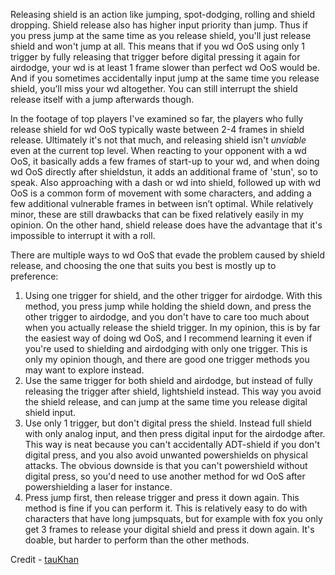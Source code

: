 Releasing shield is an action like jumping, spot-dodging, rolling and shield dropping. Shield release also has higher input priority than jump. Thus if you press jump at the same time as you release shield, you'll just release shield and won't jump at all. This means that if you wd OoS using only 1 trigger by fully releasing that trigger before digital pressing it again for airdodge, your wd is at least 1 frame slower than perfect wd OoS would be. And if you sometimes accidentally input jump at the same time you release shield, you’ll miss your wd altogether. You can still interrupt the shield release itself with a jump afterwards though.

In the footage of top players I've examined so far, the players who fully release shield for wd OoS typically waste between 2-4 frames in shield release. Ultimately it's not that much, and releasing shield isn't *unviable* even at the current top level. When reacting to your opponent with a wd OoS, it basically adds a few frames of start-up to your wd, and when doing wd OoS directly after shieldstun, it adds an additional frame of 'stun', so to speak. Also approaching with a dash or wd into shield, followed up with wd OoS is a common form of movement with some characters, and adding a few additional vulnerable frames in between isn’t optimal. While relatively minor, these are still drawbacks that can be fixed relatively easily in my opinion. On the other hand, shield release does have the advantage that it's impossible to interrupt it with a roll.

There are multiple ways to wd OoS that evade the problem caused by shield release, and choosing the one that suits you best is mostly up to preference:

1. Using one trigger for shield, and the other trigger for airdodge. With this method, you press jump while holding the shield down, and press the other trigger to airdodge, and you don't have to care too much about when you actually release the shield trigger. In my opinion, this is by far the easiest way of doing wd OoS, and I recommend learning it even if you're used to shielding and airdodging with only one trigger. This is only my opinion though, and there are good one trigger methods you may want to explore instead.
2. Use the same trigger for both shield and airdodge, but instead of fully releasing the trigger after shield, lightshield instead. This way you avoid the shield release, and can jump at the same time you release digital shield input.
3. Use only 1 trigger, but don't digital press the shield. Instead full shield with only analog input, and then press digital input for the airdodge after. This way is neat because you can't accidentally ADT-shield if you don't digital press, and you also avoid unwanted powershields on physical attacks. The obvious downside is that you can't powershield without digital press, so you'd need to use another method for wd OoS after powershielding a laser for instance.
4. Press jump first, then release trigger and press it down again. This method is fine if you can perform it. This is relatively easy to do with characters that have long jumpsquats, but for example with fox you only get 3 frames to release your digital shield and press it down again. It's doable, but harder to perform than the other methods.

Credit - [tauKhan](https://www.reddit.com/user/tauKhan)